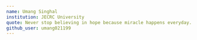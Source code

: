 ```yaml
---
name: Umang Singhal
institution: JECRC University
quote: Never stop believing in hope because miracle happens everyday.
github_user: umang021199
---
```

